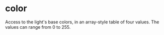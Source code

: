 # color

Access to the light's base colors, in an array-style table of four values. The values can range from 0 to 255.
